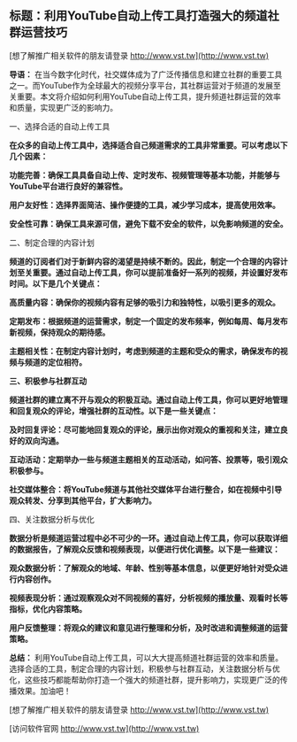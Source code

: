 ## **标题：利用YouTube自动上传工具打造强大的频道社群运营技巧**

[想了解推广相关软件的朋友请登录 http://www.vst.tw](http://www.vst.tw)

**导语：**
在当今数字化时代，社交媒体成为了广泛传播信息和建立社群的重要工具之一。而YouTube作为全球最大的视频分享平台，其社群运营对于频道的发展至关重要。本文将介绍如何利用YouTube自动上传工具，提升频道社群运营的效率和质量，实现更广泛的影响力。

一、选择合适的自动上传工具

**在众多的自动上传工具中，选择适合自己频道需求的工具非常重要。可以考虑以下几个因素：**

**功能完善：确保工具具备自动上传、定时发布、视频管理等基本功能，并能够与YouTube平台进行良好的兼容性。**

**用户友好性：选择界面简洁、操作便捷的工具，减少学习成本，提高使用效率。**

**安全性可靠：确保工具来源可信，避免下载不安全的软件，以免影响频道的安全。**

二、制定合理的内容计划

**频道的订阅者们对于新鲜内容的渴望是持续不断的。因此，制定一个合理的内容计划至关重要。通过自动上传工具，你可以提前准备好一系列的视频，并设置好发布时间。以下是几个关键点：**

**高质量内容：确保你的视频内容有足够的吸引力和独特性，以吸引更多的观众。**

**定期发布：根据频道的运营需求，制定一个固定的发布频率，例如每周、每月发布新视频，保持观众的期待感。**

**主题相关性：在制定内容计划时，考虑到频道的主题和受众的需求，确保发布的视频与频道的定位相符。**

**三、积极参与社群互动**

**频道社群的建立离不开与观众的积极互动。通过自动上传工具，你可以更好地管理和回复观众的评论，增强社群的互动性。以下是一些关键点：**

**及时回复评论：尽可能地回复观众的评论，展示出你对观众的重视和关注，建立良好的双向沟通。**

**互动活动：定期举办一些与频道主题相关的互动活动，如问答、投票等，吸引观众积极参与。**

**社交媒体整合：将YouTube频道与其他社交媒体平台进行整合，如在视频中引导观众转发、分享到其他平台，扩大影响力。**

四、关注数据分析与优化

**数据分析是频道运营过程中必不可少的一环。通过自动上传工具，你可以获取详细的数据报告，了解观众反馈和视频表现，以便进行优化调整。以下是一些建议：**

**观众数据分析：了解观众的地域、年龄、性别等基本信息，以便更好地针对受众进行内容创作。**

**视频表现分析：通过观察观众对不同视频的喜好，分析视频的播放量、观看时长等指标，优化内容策略。**

**用户反馈整理：将观众的建议和意见进行整理和分析，及时改进和调整频道的运营策略。**

**总结：**
利用YouTube自动上传工具，可以大大提高频道社群运营的效率和质量。选择合适的工具，制定合理的内容计划，积极参与社群互动，关注数据分析与优化，这些技巧都能帮助你打造一个强大的频道社群，提升影响力，实现更广泛的传播效果。加油吧！

[想了解推广相关软件的朋友请登录 http://www.vst.tw](http://www.vst.tw)


[访问软件官网 http://www.vst.tw](http://www.vst.tw)
